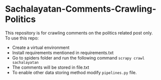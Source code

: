 <H1> Sachalayatan-Comments-Crawling-Politics </H1>

This repository is for crawling comments on the  politics related post only. To use this repo:

* Create a virtual environment
* Install requirements mentioned in requirements.txt 
* Go to spiders folder and run the following command 
    `scrapy crawl sachalayatan`
* The comments will be stored in file.txt
* To enable other data storing method modify `pipelines.py` file.

